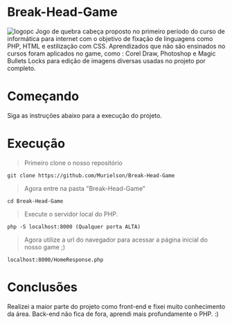 # Break-Head-Game
![logopc](https://user-images.githubusercontent.com/40250320/54056697-a3950980-41cf-11e9-9aa9-404be7b34de5.png)
Jogo de quebra cabeça proposto no primeiro período do curso de informática para internet com o objetivo de fixação de linguagens como PHP, HTML e estilização com CSS. Aprendizados que não são ensinados no cursos foram aplicados no game, como : Corel Draw, Photoshop e Magic Bullets Locks para edição de imagens diversas usadas no projeto por completo.

# Começando 
Siga as instruções abaixo para a execução do projeto.

# Execução
> Primeiro clone o nosso repositório 
```
git clone https://github.com/Murielson/Break-Head-Game

```
> Agora entre na pasta "Break-Head-Game"

```
cd Break-Head-Game

```
> Execute o servidor local do PHP.
```
php -S localhost:8000 (Qualquer porta ALTA)

```
> Agora utilize a url do navegador para acessar a página inicial do nosso game ;)

```
localhost:8000/HomeResponse.php
```
# Conclusões

Realizei a maior parte do projeto como front-end e fixei muito conhecimento da área. Back-end não fica de fora, aprendi mais profundamente o PHP. :)


